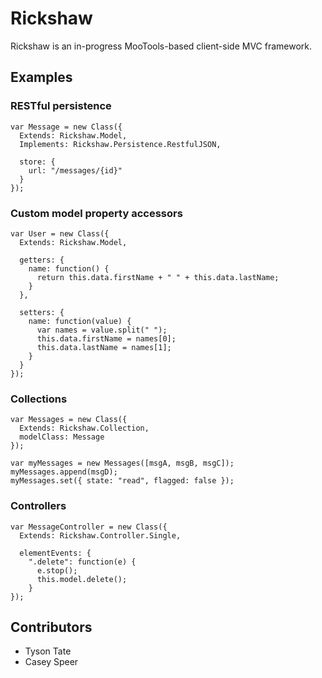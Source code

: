 Rickshaw
========

Rickshaw is an in-progress MooTools-based client-side MVC framework.

Examples
--------

### RESTful persistence ###

    var Message = new Class({
      Extends: Rickshaw.Model,
      Implements: Rickshaw.Persistence.RestfulJSON,
      
      store: {
        url: "/messages/{id}"
      }
    });

### Custom model property accessors ###

    var User = new Class({
      Extends: Rickshaw.Model,
      
      getters: {
        name: function() {
          return this.data.firstName + " " + this.data.lastName;
        }
      },
      
      setters: {
        name: function(value) {
          var names = value.split(" ");
          this.data.firstName = names[0];
          this.data.lastName = names[1];
        }
      }
    });

### Collections ###

    var Messages = new Class({
      Extends: Rickshaw.Collection,
      modelClass: Message
    });
    
    var myMessages = new Messages([msgA, msgB, msgC]);
    myMessages.append(msgD);
    myMessages.set({ state: "read", flagged: false });

### Controllers ###

    var MessageController = new Class({
      Extends: Rickshaw.Controller.Single,
      
      elementEvents: {
        ".delete": function(e) {
          e.stop();
          this.model.delete();
        }
    });

Contributors
------------

* Tyson Tate
* Casey Speer
